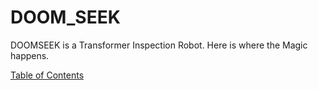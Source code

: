 # DOOM_SEEK
DOOMSEEK is a Transformer Inspection Robot. Here is where the Magic happens.

[Table of Contents](toc.md)

